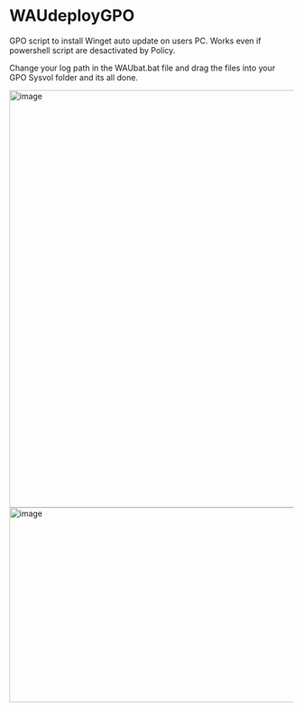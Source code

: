 # WAUdeployGPO
GPO script to install Winget auto update on users PC. Works even if powershell script are desactivated by Policy.

Change your log path in the WAUbat.bat file and drag the files into your GPO Sysvol folder and its all done.

<img width="753" height="739" alt="image" src="https://github.com/user-attachments/assets/ac667d0d-384b-419d-8927-1d7c645a1c14" />

<img width="893" height="345" alt="image" src="https://github.com/user-attachments/assets/fce25b62-c20e-4534-8ad7-770023b008ca" />

